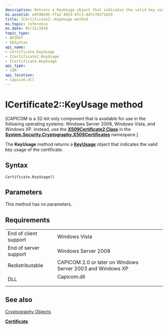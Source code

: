```yaml
---
description: Returns a KeyUsage object that indicates the valid key usage of the certificate.
ms.assetid: e4590e95-ffa2-4953-bfc1-4d7c70271029
title: ICertificate2::KeyUsage method
ms.topic: reference
ms.date: 05/31/2018
topic_type:
- APIRef
- kbSyntax
api_name:
- Certificate.KeyUsage
- ICertificate2.KeyUsage
- ICertificate.KeyUsage
api_type:
- COM
api_location:
- Capicom.dll
---
```


# ICertificate2::KeyUsage method

\[CAPICOM is a 32-bit only component that is available for use in the following operating systems: Windows Server 2008, Windows Vista, and Windows XP. Instead, use the [**X509Certificate2 Class**](/previous-versions/windows/embedded/hh424017(v=msdn.10)) in the [**System.Security.Cryptography.X509Certificates**](/dotnet/api/system.security.cryptography.x509certificates.publickey.-ctor?view=netcore-3.1) namespace.\]

The **KeyUsage** method returns a [**KeyUsage**](keyusage.md) object that indicates the valid key usage of the certificate.

## Syntax


```VB
Certificate.KeyUsage()
```



## Parameters

This method has no parameters.

## Requirements



|                                  |                                                                                        |
|----------------------------------|----------------------------------------------------------------------------------------|
| End of client support<br/> | Windows Vista<br/>                                                               |
| End of server support<br/> | Windows Server 2008<br/>                                                         |
| Redistributable<br/>       | CAPICOM 2.0 or later on Windows Server 2003 and Windows XP<br/>                  |
| DLL<br/>                   | <dl> <dt>Capicom.dll</dt> </dl> |



## See also

<dl> <dt>

[Cryptography Objects](cryptography-objects.md)
</dt> <dt>

[**Certificate**](certificate.md)
</dt> </dl>

 

 
